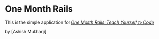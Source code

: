 # One Month Rails

This is the simple application for
[*One Month Rails: Teach Yourself to Code*](http://onemonthrails.com)

by [Ashish Mukharji]